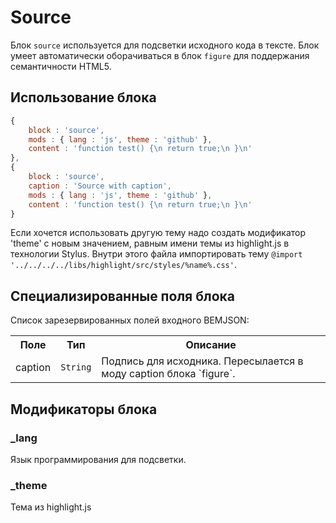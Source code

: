 # Source

Блок `source` используется для подсветки исходного кода в тексте. Блок умеет автоматически оборачиваться в
блок `figure` для поддержания семантичности HTML5.

## Использование блока

``` js
{
    block : 'source',
    mods : { lang : 'js', theme : 'github' },
    content : 'function test() {\n return true;\n }\n'
},
{
    block : 'source',
    caption : 'Source with caption',
    mods : { lang : 'js', theme : 'github' },
    content : 'function test() {\n return true;\n }\n'
}
```

Если хочется использовать другую тему надо создать модификатор 'theme' с новым значением, равным имени темы из highlight.js в технологии Stylus.
Внутри этого файла импортировать тему `@import '../../../../libs/highlight/src/styles/%name%.css'`.

## Специализированные поля блока

Список зарезервированных полей входного BEMJSON:

<table>
    <tr>
        <th>Поле</th>
        <th>Тип</th>
        <th>Описание</th>
    </tr>
    <tr>
        <td>caption</td>
        <td>
            <code>String</code>
        </td>
        <td>Подпись для исходника. Пересылается в моду caption блока `figure`.</td>
    </tr>
</table>

## Модификаторы блока

### _lang

Язык программирования для подсветки.

### _theme

Тема из highlight.js
